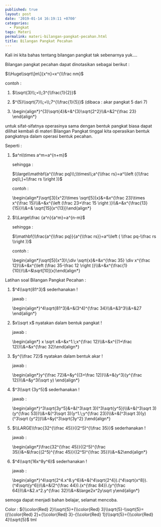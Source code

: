 ```yaml
---
published: true
layout: post
date: '2019-01-14 16:19:11 +0700'
categories:
  - Pangkat
tags: Materi
permalink: materi-bilangan-pangkat-pecahan.html
title: Bilangan Pangkat Pecahan
---
```

Kali ini kita bahas tentang bilangan pangkat tak sebenarnya yuk….

Bilangan pangkat pecahan dapat dinotasikan sebagai berikut :

$\\Huge\\sqrt\[m\]{x^n}=x^{\\frac nm}$

contoh :

1.  $\\sqrt{3}\\;=\\;3^{\\frac{1}{2}}$
    
2.  $^{5}\\sqrt{7}\\;=\\;7^{\\frac{1}{5}}$ (dibaca : akar pangkat 5 dari 7)
    
3.  \\begin{align\*}^{3}\\sqrt{4}&=&^{3}\\sqrt{2^2}\\\\&=&2^{\\frac 23} \\end{align\*}
    

untuk sifat-sifatnya operasinya sama dengan bentuk pangkat biasa dapat dilihat kembali di materi Bilangan Pangkat tinggal kita operasikan bentuk pangkatnya dalam operasi bentuk pecahan.

Seperti :

1.  $a^n\\times a^m=a^{n+m}$
    
    sehingga :
    
    $\\large\\mathbf{a^{\\frac pq}\\;\\times\\;a^{\\frac rs}=a^\\left ({\\frac pq\\;}+\\frac rs \\right )}$
    
    contoh :
    
    \\begin{align\*}\\sqrt\[3\]{x^2}\\times \\sqrt\[5\]{x}&=&x^{\\frac 23}\\times x^{\\frac 15}\\\\&=&x^{\\left (\\frac 23+\\frac 15 \\right )}\\\\&=&x^{\\frac{13}{15}}\\\\&=& \\sqrt\[15\]{x^{13}}\\end{align\*}
    
2.  $\\Large\\frac {a^n}{a^m}=a^{n-m}$
    
    sehingga :
    
    $\\mathbf{\\frac{a^{\\frac pq}}{a^{\\frac rs}}=a^\\left ( \\frac pq-\\frac rs \\right )}$
    
    contoh :
    
    \\begin{align\*}\\sqrt\[5\]{x^3}\\;\\div \\sqrt{x}&=&x^{\\frac 35} \\div x^{\\frac 12}\\\\&=&x^{\\left (\\frac 35-\\frac 12 \\right )}\\\\&=&x^{\\frac{1}{10}}\\\\&=&\\sqrt\[10\]{x}\\end{align\*}
    

Latihan soal Bilangan Pangkat Pecahan :

1.  $^4\\sqrt{81^3}$ sederhanakan !
    
    jawab :
    
    \\begin{align\*}^4\\sqrt{81^3}&=&(3^4)^{\\frac 34}\\\\&=&3^3\\\\&=&27 \\end{align\*}
    
2.  $x\\sqrt x$ nyatakan dalam bentuk pangkat !
    
    jawab :
    
    \\begin{align\*} x \\sqrt x&=&x^1.\\;x^{\\frac 12}\\\\&=&x^{(1+\\frac 12)}\\\\&=&x^{\\frac 32}\\end{align\*}
    
3.  $y^{\\frac 72}$ nyatakan dalam bentuk akar !
    
    jawab :
    
    \\begin{align\*}y^{\\frac 72}&=&y^{(3+\\frac 12)}\\\\&=&(y^3)(y^{\\frac 12})\\\\&=&y^3(\\sqrt y) \\end{align\*}
    
4.  $^3\\sqrt {3y^5}$ sederhanakan !
    
    jawab :
    
    \\begin{align\*}^3\\sqrt{3y^5}&=&(^3\\sqrt 3)(^3\\sqrt{y^5})\\\\&=&(^3\\sqrt 3)(y^{\\frac 53})\\\\&=&(^3\\sqrt 3)(y^1.\\;y^{\\frac 23})\\\\&=&(^3\\sqrt 3)(y)(^3\\sqrt {y^2})\\\\&=&y(^3\\sqrt{3y^2} )\\end{align\*}
    
5.  $\\LARGE\\frac{32^{\\frac 45}}{(2^5)^{\\frac 35}}$ sederhanakan !
    
    jawab :
    
    \\begin{align\*}\\frac{32^{\\frac 45}}{(2^5)^{\\frac 35}}&=&\\frac{(2^5)^{\\frac 45}}{(2^5)^{\\frac 35}}\\\\&=&2\\end{align\*}
    
6.  $^4\\sqrt{16x^8y^6}$ sederhanakan !
    
    jawab :
    
    \\begin{align\*}^4\\sqrt{2^4.x^8.y^6}&=&(^4\\sqrt{2^4}).(^4\\sqrt{x^8}).(^4\\sqrt{y^6})\\\\&=&(2^{\\frac 44}).(x^{\\frac 84}).(y^{\\frac 64})\\\\&=&2.x^2.y^{\\frac 32}\\\\&=&\\large2x^2y\\sqrt y\\end{align\*}
    

semoga dapat menjadi bahan belajar, selamat mencoba.

Color : ${\\color{Red} 2}\\sqrt{5}+{\\color{Red} 3}\\sqrt{5}-\\sqrt{5}=({\\color{Red} 2}+{\\color{Red} 3}-{\\color{Red} 1})\\sqrt{5}={\\color{Red} 4}\\sqrt{5}$ tml
